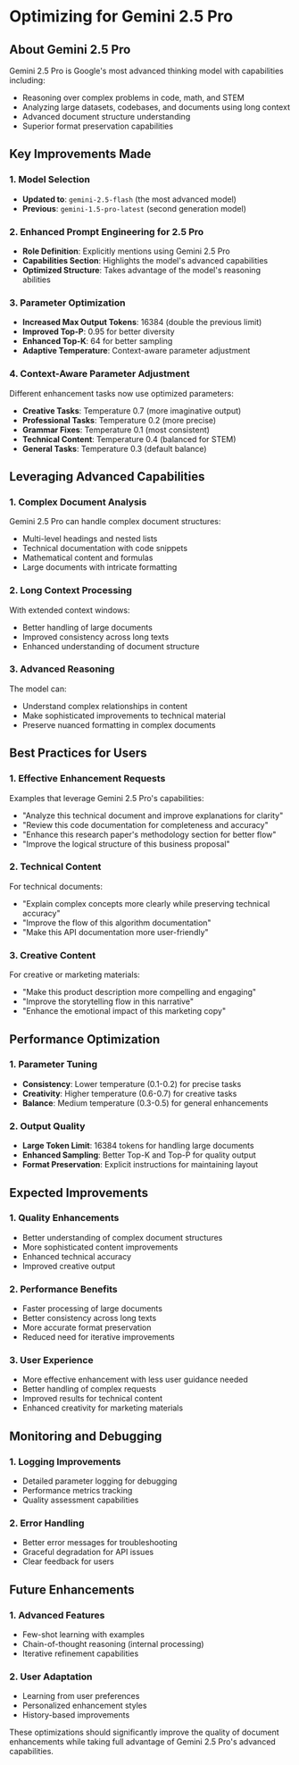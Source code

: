 # Optimizing for Gemini 2.5 Pro

## About Gemini 2.5 Pro

Gemini 2.5 Pro is Google's most advanced thinking model with capabilities including:
- Reasoning over complex problems in code, math, and STEM
- Analyzing large datasets, codebases, and documents using long context
- Advanced document structure understanding
- Superior format preservation capabilities

## Key Improvements Made

### 1. Model Selection
- **Updated to**: `gemini-2.5-flash` (the most advanced model)
- **Previous**: `gemini-1.5-pro-latest` (second generation model)

### 2. Enhanced Prompt Engineering for 2.5 Pro
- **Role Definition**: Explicitly mentions using Gemini 2.5 Pro
- **Capabilities Section**: Highlights the model's advanced capabilities
- **Optimized Structure**: Takes advantage of the model's reasoning abilities

### 3. Parameter Optimization
- **Increased Max Output Tokens**: 16384 (double the previous limit)
- **Improved Top-P**: 0.95 for better diversity
- **Enhanced Top-K**: 64 for better sampling
- **Adaptive Temperature**: Context-aware parameter adjustment

### 4. Context-Aware Parameter Adjustment
Different enhancement tasks now use optimized parameters:
- **Creative Tasks**: Temperature 0.7 (more imaginative output)
- **Professional Tasks**: Temperature 0.2 (more precise)
- **Grammar Fixes**: Temperature 0.1 (most consistent)
- **Technical Content**: Temperature 0.4 (balanced for STEM)
- **General Tasks**: Temperature 0.3 (default balance)

## Leveraging Advanced Capabilities

### 1. Complex Document Analysis
Gemini 2.5 Pro can handle complex document structures:
- Multi-level headings and nested lists
- Technical documentation with code snippets
- Mathematical content and formulas
- Large documents with intricate formatting

### 2. Long Context Processing
With extended context windows:
- Better handling of large documents
- Improved consistency across long texts
- Enhanced understanding of document structure

### 3. Advanced Reasoning
The model can:
- Understand complex relationships in content
- Make sophisticated improvements to technical material
- Preserve nuanced formatting in complex documents

## Best Practices for Users

### 1. Effective Enhancement Requests
Examples that leverage Gemini 2.5 Pro's capabilities:
- "Analyze this technical document and improve explanations for clarity"
- "Review this code documentation for completeness and accuracy"
- "Enhance this research paper's methodology section for better flow"
- "Improve the logical structure of this business proposal"

### 2. Technical Content
For technical documents:
- "Explain complex concepts more clearly while preserving technical accuracy"
- "Improve the flow of this algorithm documentation"
- "Make this API documentation more user-friendly"

### 3. Creative Content
For creative or marketing materials:
- "Make this product description more compelling and engaging"
- "Improve the storytelling flow in this narrative"
- "Enhance the emotional impact of this marketing copy"

## Performance Optimization

### 1. Parameter Tuning
- **Consistency**: Lower temperature (0.1-0.2) for precise tasks
- **Creativity**: Higher temperature (0.6-0.7) for creative tasks
- **Balance**: Medium temperature (0.3-0.5) for general enhancements

### 2. Output Quality
- **Large Token Limit**: 16384 tokens for handling large documents
- **Enhanced Sampling**: Better Top-K and Top-P for quality output
- **Format Preservation**: Explicit instructions for maintaining layout

## Expected Improvements

### 1. Quality Enhancements
- Better understanding of complex document structures
- More sophisticated content improvements
- Enhanced technical accuracy
- Improved creative output

### 2. Performance Benefits
- Faster processing of large documents
- Better consistency across long texts
- More accurate format preservation
- Reduced need for iterative improvements

### 3. User Experience
- More effective enhancement with less user guidance needed
- Better handling of complex requests
- Improved results for technical content
- Enhanced creativity for marketing materials

## Monitoring and Debugging

### 1. Logging Improvements
- Detailed parameter logging for debugging
- Performance metrics tracking
- Quality assessment capabilities

### 2. Error Handling
- Better error messages for troubleshooting
- Graceful degradation for API issues
- Clear feedback for users

## Future Enhancements

### 1. Advanced Features
- Few-shot learning with examples
- Chain-of-thought reasoning (internal processing)
- Iterative refinement capabilities

### 2. User Adaptation
- Learning from user preferences
- Personalized enhancement styles
- History-based improvements

These optimizations should significantly improve the quality of document enhancements while taking full advantage of Gemini 2.5 Pro's advanced capabilities.